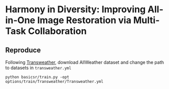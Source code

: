 # Harmony in Diversity: Improving All-in-One Image Restoration via Multi-Task Collaboration

## Reproduce

Following [Transweather](https://github.com/jeya-maria-jose/TransWeather), download AllWeather dataset and change the path to datasets in `transweather.yml`

```
python basicsr/train.py -opt options/train/Transweather/Transweather.yml 
```
